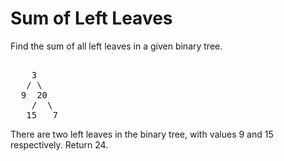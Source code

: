 # Sum of Left Leaves

Find the sum of all left leaves in a given binary tree.

<pre>

    3
   / \
  9  20
    /  \
   15   7
</pre>

There are two left leaves in the binary tree, with values 9 and 15 respectively. Return 24.
